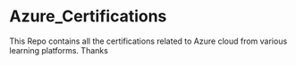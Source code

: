 # Azure_Certifications
This Repo contains all the certifications related to Azure cloud from various learning platforms. Thanks
